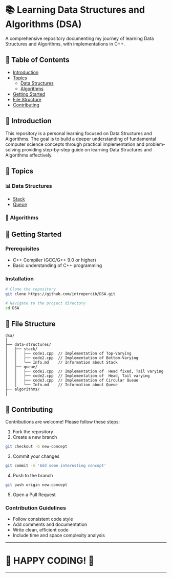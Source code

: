 # 📚 Learning Data Structures and Algorithms (DSA)

A comprehensive repository documenting my journey of learning Data Structures and Algorithms, with implementations in C++.

## 🌟 Table of Contents

- [Introduction](#-introduction)
- [Topics](#-topics)
  - [Data Structures](#-data-structures)
  - [Algorithms](#-algorithms)
- [Getting Started](#-getting-started)
- [File Structure](#-file-structure)
- [Contributing](#-contributing)

## 🎯 Introduction

This repository is a personal learning focused on Data Structures and Algorithms. The goal is to build a deeper understanding of fundamental computer science concepts through practical implementation and problem-solving providing step-by-step guide on learning Data Structures and Algorithms effectively.

## 🧩 Topics

### 📊 Data Structures

- [Stack](/data-structures/stack/)
- [Queue](/data-structures/queue/)

### 🔬 Algorithms

## 🚀 Getting Started

### Prerequisites

- C++ Compiler (GCC/G++ 9.0 or higher)
- Basic understanding of C++ programming

### Installation

```bash
# Clone the repository
git clone https://github.com/intropercib/DSA.git

# Navigate to the project directory
cd DSA

```

## 📁 File Structure

```
dsa/
│
├── data-structures/
│   ├── stack/
│   │   ├── code1.cpp  // Implementation of Top-Varying
│   │   ├── code2.cpp  // Implementation of Bottom-Varying
│   │   └── Info.md    // Information about Stack
│   ├── queue/
│   │   ├── code1.cpp  // Implementation of  Head fixed, Tail varying
│   │   ├── code2.cpp  // Implementation of  Head, Tail varying
│   │   ├── code3.cpp  // Implementation of Circular Queue
│   │   └── Info.md    // Information about Queue
├── algorithms/
│
```

## 🤝 Contributing

Contributions are welcome! Please follow these steps:

1. Fork the repository
2. Create a new branch

```bash
git checkout -b new-concept
```

3. Commit your changes

```bash
git commit -m 'Add some interesting concept'
```

4. Push to the branch

```bash
git push origin new-concept
```

5. Open a Pull Request

### Contribution Guidelines

- Follow consistent code style
- Add comments and documentation
- Write clean, efficient code
- Include time and space complexity analysis

---

# 🚀 HAPPY CODING! 🌈

---
